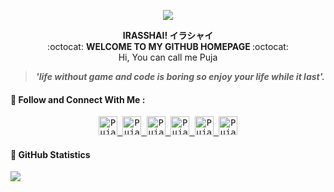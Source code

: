 <p align="center">
<img align="center" img src="https://user-images.githubusercontent.com/73125355/125493781-9f03dc15-3e85-4d6f-9a35-5e98eb7c16ed.gif">
</p>



<div align="center">
 <b> IRASSHAI! イラシャイ </b>
</div>

<div align="center">
:octocat: <b> WELCOME TO MY GITHUB HOMEPAGE </b>:octocat:
</div>

<div align="center">
Hi, You can call me Puja
</div>

<div align="center">
<blockquote> <b> <i> 'life without game and code is boring so enjoy your life while it last'.</i> </b> </blockquote>
</div>

<h4 align="Left">
🔸<b> Follow and Connect With Me : </b>
</h4>


<p align="center">
  <samp>
<a href="https://instagram.com/pujakhalika17/">
  <img  alt="Puja Khalika's Instagram" width="30x" src="https://cdn.jsdelivr.net/npm/simple-icons@v3/icons/instagram.svg" />
</a>

<a href="https://twitter.com/PujaKhalika">
  <img  alt="Puja Khalika's Twitter" width="30px" src="https://cdn.jsdelivr.net/npm/simple-icons@v3/icons/twitter.svg" />
</a>

<a href="https://www.facebook.com/pujakhalika/">
  <img  alt="Puja Khalika's Facebook" width="30px" src="https://cdn.jsdelivr.net/npm/simple-icons@v3/icons/facebook.svg" />
</a>

<a href="https://www.linkedin.com/in/puja-khalika-buana/">
  <img  alt="Puja Khalika's Linkdein" width="30px" src="https://cdn.jsdelivr.net/npm/simple-icons@v3/icons/linkedin.svg" />
</a>

<a href="https://discord.gg/Puja Khalika#9405">
  <img  alt="Puja Khalika's Discord" width="30px" src="https://cdn.jsdelivr.net/npm/simple-icons@v3/icons/discord.svg" />
</a>

<a href="https://github.com/pujakhalika">
  <img  alt="Puja Khalika's Github" width="30px" src="https://cdn.jsdelivr.net/npm/simple-icons@v3/icons/github.svg" />
</a>
 </samp>

<h4 align="left">
🔸<b> GitHub Statistics </b>
</h4>
<div align"left">
<img src="https://github-readme-stats.vercel.app/api?username=pujakhalika&show_icons=true&title_color=222222&icon_color=03A87C&text_color=333333&bg_color=ffffff">
</div>

